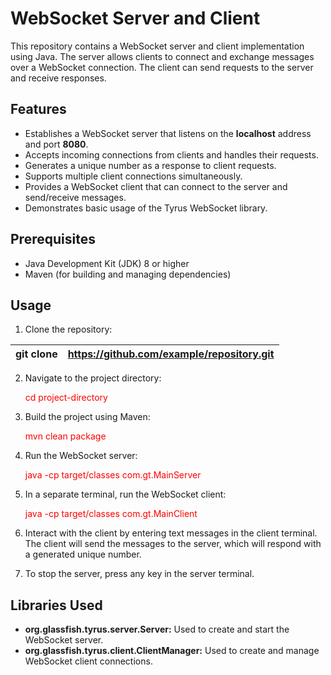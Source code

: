 # WebSocket Server and Client

This repository contains a WebSocket server and client implementation using Java. The server allows clients to connect
and exchange messages over a WebSocket connection. The client can send requests to the server and receive responses.

## Features

- Establishes a WebSocket server that listens on the **localhost** address and port **8080**.
- Accepts incoming connections from clients and handles their requests.
- Generates a unique number as a response to client requests.
- Supports multiple client connections simultaneously.
- Provides a WebSocket client that can connect to the server and send/receive messages.
- Demonstrates basic usage of the Tyrus WebSocket library.

## Prerequisites

- Java Development Kit (JDK) 8 or higher
- Maven (for building and managing dependencies)

## Usage

1. Clone the repository:

| git clone | https://github.com/example/repository.git |
|-----------|-------------------------------------------|

2. Navigate to the project directory:

   <span style="color: red;">cd project-directory</span>


3. Build the project using Maven:

   <span style="color: red;">mvn clean package</span>


4. Run the WebSocket server:

   <span style="color: red;">java -cp target/classes com.gt.MainServer
   </span>


5. In a separate terminal, run the WebSocket client:

   <span style="color: red;">java -cp target/classes com.gt.MainClient
   </span>


6. Interact with the client by entering text messages in the client terminal. The client will send the messages to the server, which will respond with a generated unique number.

7. To stop the server, press any key in the server terminal.


## Libraries Used
- **org.glassfish.tyrus.server.Server:** Used to create and start the WebSocket server.
- **org.glassfish.tyrus.client.ClientManager:** Used to create and manage WebSocket client connections.

